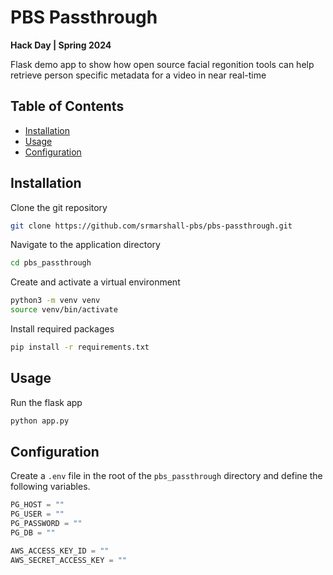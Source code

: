 # PBS Passthrough
**Hack Day | Spring 2024**


Flask demo app to show how open source facial regonition tools can help retrieve person specific metadata for a video in near real-time

## Table of Contents
- [Installation](#installation)
- [Usage](#usage)
- [Configuration](#configuration)

## Installation
Clone the git repository
```bash
git clone https://github.com/srmarshall-pbs/pbs-passthrough.git
```

Navigate to the application directory 
```bash
cd pbs_passthrough
```

Create and activate a virtual environment 
```bash
python3 -m venv venv
source venv/bin/activate
```

Install required packages
```bash
pip install -r requirements.txt
```

## Usage

Run the flask app
```bash
python app.py
```

## Configuration 
Create a `.env` file in the root of the `pbs_passthrough` directory and define the following variables.

```python
PG_HOST = ""
PG_USER = ""
PG_PASSWORD = ""
PG_DB = ""

AWS_ACCESS_KEY_ID = ""
AWS_SECRET_ACCESS_KEY = ""
```
